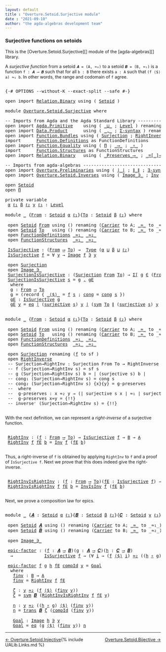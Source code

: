 ```yaml
---
layout: default
title : "Overture.Setoid.Surjective module"
date : "2021-09-10"
author: "the agda-algebras development team"
---
```


### <a id="surjective-functions-on-setoids">Surjective functions on setoids</a>

This is the [Overture.Setoid.Surjective][] module of the [agda-algebras][] library.

A *surjective function* from a setoid `𝑨 = (A, ≈₀)` to a setoid `𝑩 = (B, ≈₁)` is a function `f : 𝑨 ⟶ 𝑩` such that for all `b : B` there exists `a : A` such that `(f ⟨$⟩ a) ≈₁ b`.  In other words, the range and codomain of `f` agree.

<pre class="Agda">

<a id="549" class="Symbol">{-#</a> <a id="553" class="Keyword">OPTIONS</a> <a id="561" class="Pragma">--without-K</a> <a id="573" class="Pragma">--exact-split</a> <a id="587" class="Pragma">--safe</a> <a id="594" class="Symbol">#-}</a>

<a id="599" class="Keyword">open</a> <a id="604" class="Keyword">import</a> <a id="611" href="Relation.Binary.html" class="Module">Relation.Binary</a> <a id="627" class="Keyword">using</a> <a id="633" class="Symbol">(</a> <a id="635" href="Relation.Binary.Bundles.html#1009" class="Record">Setoid</a> <a id="642" class="Symbol">)</a>

<a id="645" class="Keyword">module</a> <a id="652" href="Overture.Setoid.Surjective.html" class="Module">Overture.Setoid.Surjective</a> <a id="679" class="Keyword">where</a>

<a id="686" class="Comment">-- Imports from Agda and the Agda Standard Library --------------------------</a>
<a id="764" class="Keyword">open</a> <a id="769" class="Keyword">import</a> <a id="776" href="Agda.Primitive.html" class="Module">Agda.Primitive</a>    <a id="794" class="Keyword">using</a> <a id="800" class="Symbol">(</a> <a id="802" href="Agda.Primitive.html#810" class="Primitive Operator">_⊔_</a> <a id="806" class="Symbol">;</a> <a id="808" href="Agda.Primitive.html#597" class="Postulate">Level</a> <a id="814" class="Symbol">)</a> <a id="816" class="Keyword">renaming</a> <a id="825" class="Symbol">(</a> <a id="827" href="Agda.Primitive.html#326" class="Primitive">Set</a> <a id="831" class="Symbol">to</a> <a id="834" class="Primitive">Type</a> <a id="839" class="Symbol">)</a>
<a id="841" class="Keyword">open</a> <a id="846" class="Keyword">import</a> <a id="853" href="Data.Product.html" class="Module">Data.Product</a>      <a id="871" class="Keyword">using</a> <a id="877" class="Symbol">(</a> <a id="879" href="Agda.Builtin.Sigma.html#236" class="InductiveConstructor Operator">_,_</a> <a id="883" class="Symbol">;</a> <a id="885" href="Data.Product.html#916" class="Function">Σ-syntax</a> <a id="894" class="Symbol">)</a> <a id="896" class="Keyword">renaming</a> <a id="905" class="Symbol">(</a> <a id="907" href="Agda.Builtin.Sigma.html#252" class="Field">proj₁</a> <a id="913" class="Symbol">to</a> <a id="916" class="Field">fst</a> <a id="920" class="Symbol">;</a> <a id="922" href="Agda.Builtin.Sigma.html#264" class="Field">proj₂</a> <a id="928" class="Symbol">to</a> <a id="931" class="Field">snd</a> <a id="935" class="Symbol">)</a>
<a id="937" class="Keyword">open</a> <a id="942" class="Keyword">import</a> <a id="949" href="Function.Bundles.html" class="Module">Function.Bundles</a> <a id="966" class="Keyword">using</a> <a id="972" class="Symbol">(</a> <a id="974" href="Function.Bundles.html#2677" class="Record">Surjection</a> <a id="985" class="Symbol">;</a> <a id="987" href="Function.Bundles.html#5104" class="Record">RightInverse</a> <a id="1000" class="Symbol">)</a>
<a id="1002" class="Keyword">import</a>      <a id="1014" href="Function.Definitions.html" class="Module">Function.Definitions</a> <a id="1035" class="Symbol">as</a> <a id="1038" class="Module">FunctionDefinitions</a>
<a id="1058" class="Keyword">open</a> <a id="1063" class="Keyword">import</a> <a id="1070" href="Function.Equality.html" class="Module">Function.Equality</a> <a id="1088" class="Keyword">using</a> <a id="1094" class="Symbol">(</a> <a id="1096" href="Function.Equality.html#889" class="Record">Π</a> <a id="1098" class="Symbol">;</a> <a id="1100" href="Function.Equality.html#1218" class="Function Operator">_⟶_</a> <a id="1104" class="Symbol">;</a> <a id="1106" href="Function.Equality.html#1531" class="Function Operator">_∘_</a> <a id="1110" class="Symbol">)</a>
<a id="1112" class="Keyword">import</a>      <a id="1124" href="Function.Structures.html" class="Module">Function.Structures</a> <a id="1144" class="Symbol">as</a> <a id="1147" class="Module">FunctionStructures</a>
<a id="1166" class="Keyword">open</a> <a id="1171" class="Keyword">import</a> <a id="1178" href="Relation.Binary.html" class="Module">Relation.Binary</a>   <a id="1196" class="Keyword">using</a> <a id="1202" class="Symbol">(</a> <a id="1204" href="Relation.Binary.Core.html#1563" class="Function Operator">_Preserves_⟶_</a> <a id="1218" class="Symbol">;</a> <a id="1220" href="Relation.Binary.Core.html#1460" class="Function Operator">_=[_]⇒_</a><a id="1227" class="Symbol">)</a>

<a id="1230" class="Comment">-- Imports from agda-algebras -----------------------------------------------</a>
<a id="1308" class="Keyword">open</a> <a id="1313" class="Keyword">import</a> <a id="1320" href="Overture.Preliminaries.html" class="Module">Overture.Preliminaries</a> <a id="1343" class="Keyword">using</a> <a id="1349" class="Symbol">(</a> <a id="1351" href="Overture.Preliminaries.html#4383" class="Function Operator">∣_∣</a> <a id="1355" class="Symbol">;</a> <a id="1357" href="Overture.Preliminaries.html#4421" class="Function Operator">∥_∥</a> <a id="1361" class="Symbol">;</a> <a id="1363" href="Overture.Preliminaries.html#5626" class="Function">∃-syntax</a> <a id="1372" class="Symbol">)</a>
<a id="1374" class="Keyword">open</a> <a id="1379" class="Keyword">import</a> <a id="1386" href="Overture.Setoid.Inverses.html" class="Module">Overture.Setoid.Inverses</a> <a id="1411" class="Keyword">using</a> <a id="1417" class="Symbol">(</a> <a id="1419" href="Overture.Setoid.Inverses.html#1357" class="Datatype Operator">Image_∋_</a> <a id="1428" class="Symbol">;</a> <a id="1430" href="Overture.Setoid.Inverses.html#2255" class="Function">Inv</a> <a id="1434" class="Symbol">;</a> <a id="1436" href="Overture.Setoid.Inverses.html#2495" class="Function">InvIsInv</a> <a id="1445" class="Symbol">)</a>

<a id="1448" class="Keyword">open</a> <a id="1453" href="Relation.Binary.Bundles.html#1009" class="Module">Setoid</a>
<a id="1460" class="Keyword">open</a> <a id="1465" href="Function.Equality.html#889" class="Module">Π</a>

<a id="1468" class="Keyword">private</a> <a id="1476" class="Keyword">variable</a>
 <a id="1486" href="Overture.Setoid.Surjective.html#1486" class="Generalizable">α</a> <a id="1488" href="Overture.Setoid.Surjective.html#1488" class="Generalizable">ℓ₁</a> <a id="1491" href="Overture.Setoid.Surjective.html#1491" class="Generalizable">β</a> <a id="1493" href="Overture.Setoid.Surjective.html#1493" class="Generalizable">ℓ₂</a> <a id="1496" href="Overture.Setoid.Surjective.html#1496" class="Generalizable">γ</a> <a id="1498" href="Overture.Setoid.Surjective.html#1498" class="Generalizable">ℓ₃</a> <a id="1501" class="Symbol">:</a> <a id="1503" href="Agda.Primitive.html#597" class="Postulate">Level</a>

<a id="1510" class="Keyword">module</a> <a id="1517" href="Overture.Setoid.Surjective.html#1517" class="Module">_</a> <a id="1519" class="Symbol">{</a><a id="1520" href="Overture.Setoid.Surjective.html#1520" class="Bound">From</a> <a id="1525" class="Symbol">:</a> <a id="1527" href="Relation.Binary.Bundles.html#1009" class="Record">Setoid</a> <a id="1534" href="Overture.Setoid.Surjective.html#1486" class="Generalizable">α</a> <a id="1536" href="Overture.Setoid.Surjective.html#1488" class="Generalizable">ℓ₁</a><a id="1538" class="Symbol">}{</a><a id="1540" href="Overture.Setoid.Surjective.html#1540" class="Bound">To</a> <a id="1543" class="Symbol">:</a> <a id="1545" href="Relation.Binary.Bundles.html#1009" class="Record">Setoid</a> <a id="1552" href="Overture.Setoid.Surjective.html#1491" class="Generalizable">β</a> <a id="1554" href="Overture.Setoid.Surjective.html#1493" class="Generalizable">ℓ₂</a><a id="1556" class="Symbol">}</a> <a id="1558" class="Keyword">where</a>

 <a id="1566" class="Keyword">open</a> <a id="1571" href="Relation.Binary.Bundles.html#1009" class="Module">Setoid</a> <a id="1578" href="Overture.Setoid.Surjective.html#1520" class="Bound">From</a> <a id="1583" class="Keyword">using</a> <a id="1589" class="Symbol">()</a> <a id="1592" class="Keyword">renaming</a> <a id="1601" class="Symbol">(</a><a id="1602" href="Relation.Binary.Bundles.html#1072" class="Field">Carrier</a> <a id="1610" class="Symbol">to</a> <a id="1613" class="Field">A</a><a id="1614" class="Symbol">;</a> <a id="1616" href="Relation.Binary.Bundles.html#1098" class="Field Operator">_≈_</a> <a id="1620" class="Symbol">to</a> <a id="1623" class="Field Operator">_≈₁_</a><a id="1627" class="Symbol">)</a>
 <a id="1630" class="Keyword">open</a> <a id="1635" href="Relation.Binary.Bundles.html#1009" class="Module">Setoid</a> <a id="1642" href="Overture.Setoid.Surjective.html#1540" class="Bound">To</a>   <a id="1647" class="Keyword">using</a> <a id="1653" class="Symbol">()</a> <a id="1656" class="Keyword">renaming</a> <a id="1665" class="Symbol">(</a><a id="1666" href="Relation.Binary.Bundles.html#1072" class="Field">Carrier</a> <a id="1674" class="Symbol">to</a> <a id="1677" class="Field">B</a><a id="1678" class="Symbol">;</a> <a id="1680" href="Relation.Binary.Bundles.html#1098" class="Field Operator">_≈_</a> <a id="1684" class="Symbol">to</a> <a id="1687" class="Field Operator">_≈₂_</a><a id="1691" class="Symbol">)</a>
 <a id="1694" class="Keyword">open</a> <a id="1699" href="Function.Definitions.html" class="Module">FunctionDefinitions</a> <a id="1719" href="Overture.Setoid.Surjective.html#1623" class="Function Operator">_≈₁_</a> <a id="1724" href="Overture.Setoid.Surjective.html#1687" class="Field Operator">_≈₂_</a>
 <a id="1730" class="Keyword">open</a> <a id="1735" href="Function.Structures.html" class="Module">FunctionStructures</a>  <a id="1755" href="Overture.Setoid.Surjective.html#1623" class="Function Operator">_≈₁_</a> <a id="1760" href="Overture.Setoid.Surjective.html#1687" class="Field Operator">_≈₂_</a>

 <a id="1767" href="Overture.Setoid.Surjective.html#1767" class="Function">IsSurjective</a> <a id="1780" class="Symbol">:</a> <a id="1782" class="Symbol">(</a><a id="1783" href="Overture.Setoid.Surjective.html#1520" class="Bound">From</a> <a id="1788" href="Function.Equality.html#1218" class="Function Operator">⟶</a> <a id="1790" href="Overture.Setoid.Surjective.html#1540" class="Bound">To</a><a id="1792" class="Symbol">)</a> <a id="1794" class="Symbol">→</a>  <a id="1797" href="Overture.Setoid.Surjective.html#834" class="Primitive">Type</a> <a id="1802" class="Symbol">(</a><a id="1803" href="Overture.Setoid.Surjective.html#1534" class="Bound">α</a> <a id="1805" href="Agda.Primitive.html#810" class="Primitive Operator">⊔</a> <a id="1807" href="Overture.Setoid.Surjective.html#1552" class="Bound">β</a> <a id="1809" href="Agda.Primitive.html#810" class="Primitive Operator">⊔</a> <a id="1811" href="Overture.Setoid.Surjective.html#1554" class="Bound">ℓ₂</a><a id="1813" class="Symbol">)</a>
 <a id="1816" href="Overture.Setoid.Surjective.html#1767" class="Function">IsSurjective</a> <a id="1829" href="Overture.Setoid.Surjective.html#1829" class="Bound">f</a> <a id="1831" class="Symbol">=</a> <a id="1833" class="Symbol">∀</a> <a id="1835" href="Overture.Setoid.Surjective.html#1835" class="Bound">y</a> <a id="1837" class="Symbol">→</a> <a id="1839" href="Overture.Setoid.Inverses.html#1357" class="Datatype Operator">Image</a> <a id="1845" href="Overture.Setoid.Surjective.html#1829" class="Bound">f</a> <a id="1847" href="Overture.Setoid.Inverses.html#1357" class="Datatype Operator">∋</a> <a id="1849" href="Overture.Setoid.Surjective.html#1835" class="Bound">y</a>

 <a id="1853" class="Keyword">open</a> <a id="1858" href="Function.Bundles.html#2677" class="Module">Surjection</a>
 <a id="1870" class="Keyword">open</a> <a id="1875" href="Overture.Setoid.Inverses.html#1357" class="Module Operator">Image_∋_</a>
 <a id="1885" href="Overture.Setoid.Surjective.html#1885" class="Function">SurjectionIsSurjective</a> <a id="1908" class="Symbol">:</a> <a id="1910" class="Symbol">(</a><a id="1911" href="Function.Bundles.html#2677" class="Record">Surjection</a> <a id="1922" href="Overture.Setoid.Surjective.html#1520" class="Bound">From</a> <a id="1927" href="Overture.Setoid.Surjective.html#1540" class="Bound">To</a><a id="1929" class="Symbol">)</a> <a id="1931" class="Symbol">→</a> <a id="1933" href="Data.Product.html#916" class="Function">Σ[</a> <a id="1936" href="Overture.Setoid.Surjective.html#1936" class="Bound">g</a> <a id="1938" href="Data.Product.html#916" class="Function">∈</a> <a id="1940" class="Symbol">(</a><a id="1941" href="Overture.Setoid.Surjective.html#1520" class="Bound">From</a> <a id="1946" href="Function.Equality.html#1218" class="Function Operator">⟶</a> <a id="1948" href="Overture.Setoid.Surjective.html#1540" class="Bound">To</a><a id="1950" class="Symbol">)</a> <a id="1952" href="Data.Product.html#916" class="Function">]</a> <a id="1954" class="Symbol">(</a><a id="1955" href="Overture.Setoid.Surjective.html#1767" class="Function">IsSurjective</a> <a id="1968" href="Overture.Setoid.Surjective.html#1936" class="Bound">g</a><a id="1969" class="Symbol">)</a>
 <a id="1972" href="Overture.Setoid.Surjective.html#1885" class="Function">SurjectionIsSurjective</a> <a id="1995" href="Overture.Setoid.Surjective.html#1995" class="Bound">s</a> <a id="1997" class="Symbol">=</a> <a id="1999" href="Overture.Setoid.Surjective.html#2016" class="Function">g</a> <a id="2001" href="Agda.Builtin.Sigma.html#236" class="InductiveConstructor Operator">,</a> <a id="2003" href="Overture.Setoid.Surjective.html#2079" class="Function">gE</a>
  <a id="2008" class="Keyword">where</a>
  <a id="2016" href="Overture.Setoid.Surjective.html#2016" class="Function">g</a> <a id="2018" class="Symbol">:</a> <a id="2020" href="Overture.Setoid.Surjective.html#1520" class="Bound">From</a> <a id="2025" href="Function.Equality.html#1218" class="Function Operator">⟶</a> <a id="2027" href="Overture.Setoid.Surjective.html#1540" class="Bound">To</a>
  <a id="2032" href="Overture.Setoid.Surjective.html#2016" class="Function">g</a> <a id="2034" class="Symbol">=</a> <a id="2036" class="Symbol">(</a><a id="2037" class="Keyword">record</a> <a id="2044" class="Symbol">{</a> <a id="2046" href="Function.Equality.html#1064" class="Field Operator">_⟨$⟩_</a> <a id="2052" class="Symbol">=</a> <a id="2054" href="Function.Bundles.html#2734" class="Field">f</a> <a id="2056" href="Overture.Setoid.Surjective.html#1995" class="Bound">s</a> <a id="2058" class="Symbol">;</a> <a id="2060" href="Function.Equality.html#1131" class="Field">cong</a> <a id="2065" class="Symbol">=</a> <a id="2067" href="Function.Bundles.html#2759" class="Field">cong</a> <a id="2072" href="Overture.Setoid.Surjective.html#1995" class="Bound">s</a> <a id="2074" class="Symbol">})</a>
  <a id="2079" href="Overture.Setoid.Surjective.html#2079" class="Function">gE</a> <a id="2082" class="Symbol">:</a> <a id="2084" href="Overture.Setoid.Surjective.html#1767" class="Function">IsSurjective</a> <a id="2097" href="Overture.Setoid.Surjective.html#2016" class="Function">g</a>
  <a id="2101" href="Overture.Setoid.Surjective.html#2079" class="Function">gE</a> <a id="2104" href="Overture.Setoid.Surjective.html#2104" class="Bound">y</a> <a id="2106" class="Symbol">=</a> <a id="2108" href="Overture.Setoid.Inverses.html#1409" class="InductiveConstructor">eq</a> <a id="2111" href="Overture.Preliminaries.html#4383" class="Function Operator">∣</a> <a id="2113" class="Symbol">(</a><a id="2114" href="Function.Bundles.html#2802" class="Field">surjective</a> <a id="2125" href="Overture.Setoid.Surjective.html#1995" class="Bound">s</a><a id="2126" class="Symbol">)</a> <a id="2128" href="Overture.Setoid.Surjective.html#2104" class="Bound">y</a> <a id="2130" href="Overture.Preliminaries.html#4383" class="Function Operator">∣</a> <a id="2132" class="Symbol">(</a><a id="2133" href="Relation.Binary.Structures.html#1594" class="Function">sym</a> <a id="2137" href="Overture.Setoid.Surjective.html#1540" class="Bound">To</a> <a id="2140" href="Overture.Preliminaries.html#4421" class="Function Operator">∥</a> <a id="2142" class="Symbol">(</a><a id="2143" href="Function.Bundles.html#2802" class="Field">surjective</a> <a id="2154" href="Overture.Setoid.Surjective.html#1995" class="Bound">s</a><a id="2155" class="Symbol">)</a> <a id="2157" href="Overture.Setoid.Surjective.html#2104" class="Bound">y</a> <a id="2159" href="Overture.Preliminaries.html#4421" class="Function Operator">∥</a><a id="2160" class="Symbol">)</a>


<a id="2164" class="Keyword">module</a> <a id="2171" href="Overture.Setoid.Surjective.html#2171" class="Module">_</a> <a id="2173" class="Symbol">{</a><a id="2174" href="Overture.Setoid.Surjective.html#2174" class="Bound">From</a> <a id="2179" class="Symbol">:</a> <a id="2181" href="Relation.Binary.Bundles.html#1009" class="Record">Setoid</a> <a id="2188" href="Overture.Setoid.Surjective.html#1486" class="Generalizable">α</a> <a id="2190" href="Overture.Setoid.Surjective.html#1488" class="Generalizable">ℓ₁</a><a id="2192" class="Symbol">}{</a><a id="2194" href="Overture.Setoid.Surjective.html#2194" class="Bound">To</a> <a id="2197" class="Symbol">:</a> <a id="2199" href="Relation.Binary.Bundles.html#1009" class="Record">Setoid</a> <a id="2206" href="Overture.Setoid.Surjective.html#1491" class="Generalizable">β</a> <a id="2208" href="Overture.Setoid.Surjective.html#1493" class="Generalizable">ℓ₂</a><a id="2210" class="Symbol">}</a> <a id="2212" class="Keyword">where</a>

 <a id="2220" class="Keyword">open</a> <a id="2225" href="Relation.Binary.Bundles.html#1009" class="Module">Setoid</a> <a id="2232" href="Overture.Setoid.Surjective.html#2174" class="Bound">From</a> <a id="2237" class="Keyword">using</a> <a id="2243" class="Symbol">()</a> <a id="2246" class="Keyword">renaming</a> <a id="2255" class="Symbol">(</a><a id="2256" href="Relation.Binary.Bundles.html#1072" class="Field">Carrier</a> <a id="2264" class="Symbol">to</a> <a id="2267" class="Field">A</a><a id="2268" class="Symbol">;</a> <a id="2270" href="Relation.Binary.Bundles.html#1098" class="Field Operator">_≈_</a> <a id="2274" class="Symbol">to</a> <a id="2277" class="Field Operator">_≈₁_</a><a id="2281" class="Symbol">)</a>
 <a id="2284" class="Keyword">open</a> <a id="2289" href="Relation.Binary.Bundles.html#1009" class="Module">Setoid</a> <a id="2296" href="Overture.Setoid.Surjective.html#2194" class="Bound">To</a>   <a id="2301" class="Keyword">using</a> <a id="2307" class="Symbol">()</a> <a id="2310" class="Keyword">renaming</a> <a id="2319" class="Symbol">(</a><a id="2320" href="Relation.Binary.Bundles.html#1072" class="Field">Carrier</a> <a id="2328" class="Symbol">to</a> <a id="2331" class="Field">B</a><a id="2332" class="Symbol">;</a> <a id="2334" href="Relation.Binary.Bundles.html#1098" class="Field Operator">_≈_</a> <a id="2338" class="Symbol">to</a> <a id="2341" class="Field Operator">_≈₂_</a><a id="2345" class="Symbol">)</a>
 <a id="2348" class="Keyword">open</a> <a id="2353" href="Function.Definitions.html" class="Module">FunctionDefinitions</a> <a id="2373" href="Overture.Setoid.Surjective.html#2277" class="Function Operator">_≈₁_</a> <a id="2378" href="Overture.Setoid.Surjective.html#2341" class="Field Operator">_≈₂_</a>
 <a id="2384" class="Keyword">open</a> <a id="2389" href="Function.Structures.html" class="Module">FunctionStructures</a>  <a id="2409" href="Overture.Setoid.Surjective.html#2277" class="Function Operator">_≈₁_</a> <a id="2414" href="Overture.Setoid.Surjective.html#2341" class="Field Operator">_≈₂_</a>

 <a id="2421" class="Keyword">open</a> <a id="2426" href="Function.Bundles.html#2677" class="Module">Surjection</a> <a id="2437" class="Keyword">renaming</a> <a id="2446" class="Symbol">(</a><a id="2447" href="Function.Bundles.html#2734" class="Field">f</a> <a id="2449" class="Symbol">to</a> <a id="2452" class="Field">sf</a> <a id="2455" class="Symbol">)</a>
 <a id="2458" class="Keyword">open</a> <a id="2463" href="Function.Bundles.html#5104" class="Module">RightInverse</a>
 <a id="2477" class="Comment">-- Surjection→RightInv : Surjection From To → RightInverse From To</a>
 <a id="2545" class="Comment">-- f (Surjection→RightInv s) = sf s</a>
 <a id="2582" class="Comment">-- g (Surjection→RightInv s) b = ∣ (surjective s) b ∣</a>
 <a id="2637" class="Comment">-- cong₁ (Surjection→RightInv s) = cong s</a>
 <a id="2680" class="Comment">-- cong₂ (Surjection→RightInv s) {x}{y} = g-preserves</a>
 <a id="2735" class="Comment">--  where</a>
 <a id="2746" class="Comment">--  g-preserves : x ≈₂ y → (∣ surjective s x ∣ ≈₁ ∣ surjective s y ∣)</a>
 <a id="2817" class="Comment">--  g-preserves x≈y = {!!}</a>
 <a id="2845" class="Comment">-- inverseʳ (Surjection→RightInv s) = {!!}</a>

</pre>

With the next definition, we can represent a *right-inverse* of a surjective function.

<pre class="Agda">

 <a id="3004" href="Overture.Setoid.Surjective.html#3004" class="Function">RightInv</a> <a id="3013" class="Symbol">:</a> <a id="3015" class="Symbol">(</a><a id="3016" href="Overture.Setoid.Surjective.html#3016" class="Bound">f</a> <a id="3018" class="Symbol">:</a> <a id="3020" href="Overture.Setoid.Surjective.html#2174" class="Bound">From</a> <a id="3025" href="Function.Equality.html#1218" class="Function Operator">⟶</a> <a id="3027" href="Overture.Setoid.Surjective.html#2194" class="Bound">To</a><a id="3029" class="Symbol">)</a> <a id="3031" class="Symbol">→</a> <a id="3033" href="Overture.Setoid.Surjective.html#1767" class="Function">IsSurjective</a> <a id="3046" href="Overture.Setoid.Surjective.html#3016" class="Bound">f</a> <a id="3048" class="Symbol">→</a> <a id="3050" href="Overture.Setoid.Surjective.html#2331" class="Field">B</a> <a id="3052" class="Symbol">→</a> <a id="3054" href="Overture.Setoid.Surjective.html#2267" class="Function">A</a>
 <a id="3057" href="Overture.Setoid.Surjective.html#3004" class="Function">RightInv</a> <a id="3066" href="Overture.Setoid.Surjective.html#3066" class="Bound">f</a> <a id="3068" href="Overture.Setoid.Surjective.html#3068" class="Bound">fE</a> <a id="3071" href="Overture.Setoid.Surjective.html#3071" class="Bound">b</a> <a id="3073" class="Symbol">=</a> <a id="3075" href="Overture.Setoid.Inverses.html#2255" class="Function">Inv</a> <a id="3079" href="Overture.Setoid.Surjective.html#3066" class="Bound">f</a> <a id="3081" class="Symbol">(</a><a id="3082" href="Overture.Setoid.Surjective.html#3068" class="Bound">fE</a> <a id="3085" href="Overture.Setoid.Surjective.html#3071" class="Bound">b</a><a id="3086" class="Symbol">)</a>

</pre>

Thus, a right-inverse of `f` is obtained by applying `RightInv` to `f` and a proof of `IsSurjective f`.  Next we prove that this does indeed give the right-inverse.

<pre class="Agda">

 <a id="3282" href="Overture.Setoid.Surjective.html#3282" class="Function">RightInvIsRightInv</a> <a id="3301" class="Symbol">:</a> <a id="3303" class="Symbol">(</a><a id="3304" href="Overture.Setoid.Surjective.html#3304" class="Bound">f</a> <a id="3306" class="Symbol">:</a> <a id="3308" href="Overture.Setoid.Surjective.html#2174" class="Bound">From</a> <a id="3313" href="Function.Equality.html#1218" class="Function Operator">⟶</a> <a id="3315" href="Overture.Setoid.Surjective.html#2194" class="Bound">To</a><a id="3317" class="Symbol">)(</a><a id="3319" href="Overture.Setoid.Surjective.html#3319" class="Bound">fE</a> <a id="3322" class="Symbol">:</a> <a id="3324" href="Overture.Setoid.Surjective.html#1767" class="Function">IsSurjective</a> <a id="3337" href="Overture.Setoid.Surjective.html#3304" class="Bound">f</a><a id="3338" class="Symbol">)</a> <a id="3340" class="Symbol">→</a> <a id="3342" class="Symbol">∀</a> <a id="3344" href="Overture.Setoid.Surjective.html#3344" class="Bound">b</a> <a id="3346" class="Symbol">→</a> <a id="3348" class="Symbol">(</a><a id="3349" href="Overture.Setoid.Surjective.html#3304" class="Bound">f</a> <a id="3351" href="Function.Equality.html#1064" class="Field Operator">⟨$⟩</a> <a id="3355" class="Symbol">((</a><a id="3357" href="Overture.Setoid.Surjective.html#3004" class="Function">RightInv</a> <a id="3366" href="Overture.Setoid.Surjective.html#3304" class="Bound">f</a> <a id="3368" href="Overture.Setoid.Surjective.html#3319" class="Bound">fE</a><a id="3370" class="Symbol">)</a> <a id="3372" href="Overture.Setoid.Surjective.html#3344" class="Bound">b</a><a id="3373" class="Symbol">))</a> <a id="3376" href="Overture.Setoid.Surjective.html#2341" class="Field Operator">≈₂</a> <a id="3379" href="Overture.Setoid.Surjective.html#3344" class="Bound">b</a>
 <a id="3382" href="Overture.Setoid.Surjective.html#3282" class="Function">RightInvIsRightInv</a> <a id="3401" href="Overture.Setoid.Surjective.html#3401" class="Bound">f</a> <a id="3403" href="Overture.Setoid.Surjective.html#3403" class="Bound">fE</a> <a id="3406" href="Overture.Setoid.Surjective.html#3406" class="Bound">b</a> <a id="3408" class="Symbol">=</a> <a id="3410" href="Overture.Setoid.Inverses.html#2495" class="Function">InvIsInv</a> <a id="3419" href="Overture.Setoid.Surjective.html#3401" class="Bound">f</a> <a id="3421" class="Symbol">(</a><a id="3422" href="Overture.Setoid.Surjective.html#3403" class="Bound">fE</a> <a id="3425" href="Overture.Setoid.Surjective.html#3406" class="Bound">b</a><a id="3426" class="Symbol">)</a>

</pre>

Next, we prove a composition law for epics.

<pre class="Agda">

<a id="3500" class="Keyword">module</a> <a id="3507" href="Overture.Setoid.Surjective.html#3507" class="Module">_</a> <a id="3509" class="Symbol">{</a><a id="3510" href="Overture.Setoid.Surjective.html#3510" class="Bound">𝑨</a> <a id="3512" class="Symbol">:</a> <a id="3514" href="Relation.Binary.Bundles.html#1009" class="Record">Setoid</a> <a id="3521" href="Overture.Setoid.Surjective.html#1486" class="Generalizable">α</a> <a id="3523" href="Overture.Setoid.Surjective.html#1488" class="Generalizable">ℓ₁</a><a id="3525" class="Symbol">}{</a><a id="3527" href="Overture.Setoid.Surjective.html#3527" class="Bound">𝑩</a> <a id="3529" class="Symbol">:</a> <a id="3531" href="Relation.Binary.Bundles.html#1009" class="Record">Setoid</a> <a id="3538" href="Overture.Setoid.Surjective.html#1491" class="Generalizable">β</a> <a id="3540" href="Overture.Setoid.Surjective.html#1493" class="Generalizable">ℓ₂</a><a id="3542" class="Symbol">}{</a><a id="3544" href="Overture.Setoid.Surjective.html#3544" class="Bound">𝑪</a> <a id="3546" class="Symbol">:</a> <a id="3548" href="Relation.Binary.Bundles.html#1009" class="Record">Setoid</a> <a id="3555" href="Overture.Setoid.Surjective.html#1496" class="Generalizable">γ</a> <a id="3557" href="Overture.Setoid.Surjective.html#1498" class="Generalizable">ℓ₃</a><a id="3559" class="Symbol">}</a> <a id="3561" class="Keyword">where</a>

 <a id="3569" class="Keyword">open</a> <a id="3574" href="Relation.Binary.Bundles.html#1009" class="Module">Setoid</a> <a id="3581" href="Overture.Setoid.Surjective.html#3510" class="Bound">𝑨</a> <a id="3583" class="Keyword">using</a> <a id="3589" class="Symbol">()</a> <a id="3592" class="Keyword">renaming</a> <a id="3601" class="Symbol">(</a><a id="3602" href="Relation.Binary.Bundles.html#1072" class="Field">Carrier</a> <a id="3610" class="Symbol">to</a> <a id="3613" class="Field">A</a><a id="3614" class="Symbol">;</a> <a id="3616" href="Relation.Binary.Bundles.html#1098" class="Field Operator">_≈_</a> <a id="3620" class="Symbol">to</a> <a id="3623" class="Field Operator">_≈₁_</a><a id="3627" class="Symbol">)</a>
 <a id="3630" class="Keyword">open</a> <a id="3635" href="Relation.Binary.Bundles.html#1009" class="Module">Setoid</a> <a id="3642" href="Overture.Setoid.Surjective.html#3527" class="Bound">𝑩</a> <a id="3644" class="Keyword">using</a> <a id="3650" class="Symbol">()</a> <a id="3653" class="Keyword">renaming</a> <a id="3662" class="Symbol">(</a><a id="3663" href="Relation.Binary.Bundles.html#1072" class="Field">Carrier</a> <a id="3671" class="Symbol">to</a> <a id="3674" class="Field">B</a><a id="3675" class="Symbol">;</a> <a id="3677" href="Relation.Binary.Bundles.html#1098" class="Field Operator">_≈_</a> <a id="3681" class="Symbol">to</a> <a id="3684" class="Field Operator">_≈₂_</a><a id="3688" class="Symbol">)</a>

 <a id="3692" class="Keyword">open</a> <a id="3697" href="Overture.Setoid.Inverses.html#1357" class="Module Operator">Image_∋_</a>

 <a id="3708" href="Overture.Setoid.Surjective.html#3708" class="Function">epic-factor</a> <a id="3720" class="Symbol">:</a> <a id="3722" class="Symbol">(</a><a id="3723" href="Overture.Setoid.Surjective.html#3723" class="Bound">f</a> <a id="3725" class="Symbol">:</a> <a id="3727" href="Overture.Setoid.Surjective.html#3510" class="Bound">𝑨</a> <a id="3729" href="Function.Equality.html#1218" class="Function Operator">⟶</a> <a id="3731" href="Overture.Setoid.Surjective.html#3527" class="Bound">𝑩</a><a id="3732" class="Symbol">)(</a><a id="3734" href="Overture.Setoid.Surjective.html#3734" class="Bound">g</a> <a id="3736" class="Symbol">:</a> <a id="3738" href="Overture.Setoid.Surjective.html#3510" class="Bound">𝑨</a> <a id="3740" href="Function.Equality.html#1218" class="Function Operator">⟶</a> <a id="3742" href="Overture.Setoid.Surjective.html#3544" class="Bound">𝑪</a><a id="3743" class="Symbol">)(</a><a id="3745" href="Overture.Setoid.Surjective.html#3745" class="Bound">h</a> <a id="3747" class="Symbol">:</a> <a id="3749" href="Overture.Setoid.Surjective.html#3544" class="Bound">𝑪</a> <a id="3751" href="Function.Equality.html#1218" class="Function Operator">⟶</a> <a id="3753" href="Overture.Setoid.Surjective.html#3527" class="Bound">𝑩</a><a id="3754" class="Symbol">)</a>
  <a id="3758" class="Symbol">→</a>            <a id="3771" href="Overture.Setoid.Surjective.html#1767" class="Function">IsSurjective</a> <a id="3784" href="Overture.Setoid.Surjective.html#3723" class="Bound">f</a> <a id="3786" class="Symbol">→</a> <a id="3788" class="Symbol">(∀</a> <a id="3791" href="Overture.Setoid.Surjective.html#3791" class="Bound">i</a> <a id="3793" class="Symbol">→</a> <a id="3795" class="Symbol">(</a><a id="3796" href="Overture.Setoid.Surjective.html#3723" class="Bound">f</a> <a id="3798" href="Function.Equality.html#1064" class="Field Operator">⟨$⟩</a> <a id="3802" href="Overture.Setoid.Surjective.html#3791" class="Bound">i</a><a id="3803" class="Symbol">)</a> <a id="3805" href="Overture.Setoid.Surjective.html#3684" class="Function Operator">≈₂</a> <a id="3808" class="Symbol">((</a><a id="3810" href="Overture.Setoid.Surjective.html#3745" class="Bound">h</a> <a id="3812" href="Function.Equality.html#1531" class="Function Operator">∘</a> <a id="3814" href="Overture.Setoid.Surjective.html#3734" class="Bound">g</a><a id="3815" class="Symbol">)</a> <a id="3817" href="Function.Equality.html#1064" class="Field Operator">⟨$⟩</a> <a id="3821" href="Overture.Setoid.Surjective.html#3791" class="Bound">i</a><a id="3822" class="Symbol">))</a> <a id="3825" class="Symbol">→</a> <a id="3827" href="Overture.Setoid.Surjective.html#1767" class="Function">IsSurjective</a> <a id="3840" href="Overture.Setoid.Surjective.html#3745" class="Bound">h</a>

 <a id="3844" href="Overture.Setoid.Surjective.html#3708" class="Function">epic-factor</a> <a id="3856" href="Overture.Setoid.Surjective.html#3856" class="Bound">f</a> <a id="3858" href="Overture.Setoid.Surjective.html#3858" class="Bound">g</a> <a id="3860" href="Overture.Setoid.Surjective.html#3860" class="Bound">h</a> <a id="3862" href="Overture.Setoid.Surjective.html#3862" class="Bound">fE</a> <a id="3865" href="Overture.Setoid.Surjective.html#3865" class="Bound">compId</a> <a id="3872" href="Overture.Setoid.Surjective.html#3872" class="Bound">y</a> <a id="3874" class="Symbol">=</a> <a id="3876" href="Overture.Setoid.Surjective.html#4075" class="Function">Goal</a>
  <a id="3883" class="Keyword">where</a>
   <a id="3892" href="Overture.Setoid.Surjective.html#3892" class="Function">finv</a> <a id="3897" class="Symbol">:</a> <a id="3899" href="Overture.Setoid.Surjective.html#3674" class="Function">B</a> <a id="3901" class="Symbol">→</a> <a id="3903" href="Overture.Setoid.Surjective.html#3613" class="Function">A</a>
   <a id="3908" href="Overture.Setoid.Surjective.html#3892" class="Function">finv</a> <a id="3913" class="Symbol">=</a> <a id="3915" href="Overture.Setoid.Surjective.html#3004" class="Function">RightInv</a> <a id="3924" href="Overture.Setoid.Surjective.html#3856" class="Bound">f</a> <a id="3926" href="Overture.Setoid.Surjective.html#3862" class="Bound">fE</a>

   <a id="3933" href="Overture.Setoid.Surjective.html#3933" class="Function">ζ</a> <a id="3935" class="Symbol">:</a> <a id="3937" href="Overture.Setoid.Surjective.html#3872" class="Bound">y</a> <a id="3939" href="Overture.Setoid.Surjective.html#3684" class="Function Operator">≈₂</a> <a id="3942" class="Symbol">(</a><a id="3943" href="Overture.Setoid.Surjective.html#3856" class="Bound">f</a> <a id="3945" href="Function.Equality.html#1064" class="Field Operator">⟨$⟩</a> <a id="3949" class="Symbol">(</a><a id="3950" href="Overture.Setoid.Surjective.html#3892" class="Function">finv</a> <a id="3955" href="Overture.Setoid.Surjective.html#3872" class="Bound">y</a><a id="3956" class="Symbol">))</a>
   <a id="3962" href="Overture.Setoid.Surjective.html#3933" class="Function">ζ</a> <a id="3964" class="Symbol">=</a> <a id="3966" href="Relation.Binary.Structures.html#1594" class="Function">sym</a> <a id="3970" href="Overture.Setoid.Surjective.html#3527" class="Bound">𝑩</a> <a id="3972" class="Symbol">(</a><a id="3973" href="Overture.Setoid.Surjective.html#3282" class="Function">RightInvIsRightInv</a> <a id="3992" href="Overture.Setoid.Surjective.html#3856" class="Bound">f</a> <a id="3994" href="Overture.Setoid.Surjective.html#3862" class="Bound">fE</a> <a id="3997" href="Overture.Setoid.Surjective.html#3872" class="Bound">y</a><a id="3998" class="Symbol">)</a>

   <a id="4004" href="Overture.Setoid.Surjective.html#4004" class="Function">η</a> <a id="4006" class="Symbol">:</a> <a id="4008" href="Overture.Setoid.Surjective.html#3872" class="Bound">y</a> <a id="4010" href="Overture.Setoid.Surjective.html#3684" class="Function Operator">≈₂</a> <a id="4013" class="Symbol">((</a><a id="4015" href="Overture.Setoid.Surjective.html#3860" class="Bound">h</a> <a id="4017" href="Function.Equality.html#1531" class="Function Operator">∘</a> <a id="4019" href="Overture.Setoid.Surjective.html#3858" class="Bound">g</a><a id="4020" class="Symbol">)</a> <a id="4022" href="Function.Equality.html#1064" class="Field Operator">⟨$⟩</a> <a id="4026" class="Symbol">(</a><a id="4027" href="Overture.Setoid.Surjective.html#3892" class="Function">finv</a> <a id="4032" href="Overture.Setoid.Surjective.html#3872" class="Bound">y</a><a id="4033" class="Symbol">))</a>
   <a id="4039" href="Overture.Setoid.Surjective.html#4004" class="Function">η</a> <a id="4041" class="Symbol">=</a> <a id="4043" href="Relation.Binary.Structures.html#1620" class="Function">trans</a> <a id="4049" href="Overture.Setoid.Surjective.html#3527" class="Bound">𝑩</a> <a id="4051" href="Overture.Setoid.Surjective.html#3933" class="Function">ζ</a> <a id="4053" class="Symbol">(</a><a id="4054" href="Overture.Setoid.Surjective.html#3865" class="Bound">compId</a> <a id="4061" class="Symbol">(</a><a id="4062" href="Overture.Setoid.Surjective.html#3892" class="Function">finv</a> <a id="4067" href="Overture.Setoid.Surjective.html#3872" class="Bound">y</a><a id="4068" class="Symbol">))</a>

   <a id="4075" href="Overture.Setoid.Surjective.html#4075" class="Function">Goal</a> <a id="4080" class="Symbol">:</a> <a id="4082" href="Overture.Setoid.Inverses.html#1357" class="Datatype Operator">Image</a> <a id="4088" href="Overture.Setoid.Surjective.html#3860" class="Bound">h</a> <a id="4090" href="Overture.Setoid.Inverses.html#1357" class="Datatype Operator">∋</a> <a id="4092" href="Overture.Setoid.Surjective.html#3872" class="Bound">y</a>
   <a id="4097" href="Overture.Setoid.Surjective.html#4075" class="Function">Goal</a> <a id="4102" class="Symbol">=</a> <a id="4104" href="Overture.Setoid.Inverses.html#1409" class="InductiveConstructor">eq</a> <a id="4107" class="Symbol">(</a><a id="4108" href="Overture.Setoid.Surjective.html#3858" class="Bound">g</a> <a id="4110" href="Function.Equality.html#1064" class="Field Operator">⟨$⟩</a> <a id="4114" class="Symbol">(</a><a id="4115" href="Overture.Setoid.Surjective.html#3892" class="Function">finv</a> <a id="4120" href="Overture.Setoid.Surjective.html#3872" class="Bound">y</a><a id="4121" class="Symbol">))</a> <a id="4124" href="Overture.Setoid.Surjective.html#4004" class="Function">η</a>
</pre>


--------------------------------------

<span style="float:left;">[← Overture.Setoid.Injective](Overture.Setoid.Injective.html)</span>
<span style="float:right;">[Overture.Setoid.Bijective →](Overture.Setoid.Bijective.html)</span>

{% include UALib.Links.md %}

